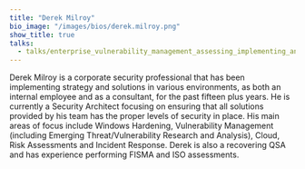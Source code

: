 ```yaml
---
title: "Derek Milroy"
bio_image: "/images/bios/derek.milroy.png"
show_title: true
talks:
  - talks/enterprise_vulnerability_management_assessing_implementing_and_maintaining.md
---
```

Derek Milroy is a corporate security professional that has been implementing strategy and solutions in various environments, as both an internal employee and as a consultant, for the past fifteen plus years. He is currently a Security Architect focusing on ensuring that all solutions provided by his team has the proper levels of security in place. His main areas of focus include Windows Hardening, Vulnerability Management (including Emerging Threat/Vulnerability Research and Analysis), Cloud, Risk Assessments and Incident Response. Derek is also a recovering QSA and has experience performing FISMA and ISO assessments.